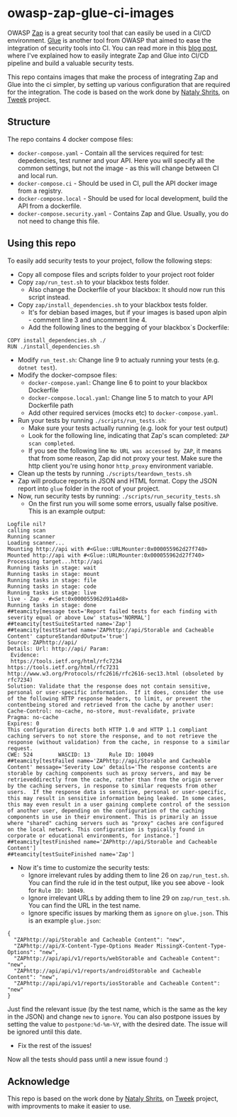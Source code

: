 # owasp-zap-glue-ci-images
OWASP [Zap](https://github.com/zaproxy/zaproxy) is a great security tool that can easily be used in a CI/CD environment. [Glue](https://github.com/OWASP/glue) is another tool from OWASP that aimed to ease the integration of security tools into CI. You can read more in this [blog post](https://blog.solutotlv.com/dynamic-security-testing-made-easy?utm_source=github), where I've explained how to easily integrate Zap and Glue into CI/CD pipeline and build a valuable security tests.

This repo contains images that make the process of integrating Zap and Glue into the ci simpler, by setting up various configuration that are required for the integration. The code is based on the work done by [Nataly Shrits](https://github.com/nataly87s), on [Tweek](https://github.com/Soluto/tweek) project. 

## Structure
The repo contains 4 docker compose files:
* `docker-compose.yaml` - Contain all the services required for test: depedencies, test runner and your API. Here you will specify all the common settings, but not the image - as this will change between CI and local run.
* `docker-compose.ci` - Should be used in CI, pull the API docker image from a registry.
* `docker-compose.local` - Should be used for local development, build the API from a dockerfile.
* `docker-compose.security.yaml` - Contains Zap and Glue. Usually, you do not need to change this file.

## Using this repo
To easily add security tests to your project, follow the following steps:
* Copy all compose files and scripts folder to your project root folder
* Copy `zap/run_test.sh` to your blackbox tests folder. 
  * Also change the Dockerfile of your blackbox: It should now run this script instead.
* Copy `zap/install_dependencies.sh` to your blackbox tests folder.
  * It's for debian based images, but if your images is based upon alpin - comment line 3 and uncomment line 4.
  * Add the following lines to the begging of your blackbox`s Dockerfile:
```
COPY install_dependencies.sh ./
RUN ./install_dependencies.sh
```
* Modify `run_test.sh`: Change line 9 to actualy running your tests (e.g. `dotnet test`).
* Modify the docker-compsoe files:
  * `docker-compose.yaml`: Change line 6 to point to your blackbox Dockerfile
  * `docker-compose.local.yaml`: Change line 5 to match to your API Dockerfile path
  * Add other required services (mocks etc) to `docker-compose.yaml`.
* Run your tests by running `./scripts/run_tests.sh`:
  * Make sure your tests actually running (e.g. look for your test output)
  * Look for the following line, indicating that Zap's scan completed: `ZAP scan completed`.
  * If you see the following line `No URL was accessed by ZAP`, it means that from some reason, Zap did not proxy your test. Make sure the http client you're using honor `http_proxy` environment variable.
* Clean up the tests by running `./scripts/teardown_tests.sh`
* Zap will produce reports in JSON and HTML format. Copy the JSON report into `glue` folder in the root of your project.
* Now, run security tests by running: `./scripts/run_security_tests.sh`
  * On the first run you will some some errors, usually false positive. This is an example output:
```
Logfile nil?
calling scan
Running scanner
Loading scanner...
Mounting http://api with #<Glue::URLMounter:0x000055962d27f740>
Mounted http://api with #<Glue::URLMounter:0x000055962d27f740>
Processing target...http://api
Running tasks in stage: wait
Running tasks in stage: mount
Running tasks in stage: file
Running tasks in stage: code
Running tasks in stage: live
live - Zap - #<Set:0x000055962d91a4d8>
Running tasks in stage: done
##teamcity[message text='Report failed tests for each finding with severity equal or above Low' status='NORMAL']
##teamcity[testSuiteStarted name='Zap']
##teamcity[testStarted name='ZAPhttp://api/Storable and Cacheable Content' captureStandardOutput='true']
Source: ZAPhttp://api/
Details: Url: http://api/ Param:
 Evidence:
 https://tools.ietf.org/html/rfc7234
https://tools.ietf.org/html/rfc7231
http://www.w3.org/Protocols/rfc2616/rfc2616-sec13.html (obsoleted by rfc7234)
Solution: Validate that the response does not contain sensitive, personal or user-specific information.  If it does, consider the use of the following HTTP response headers, to limit, or prevent the contentbeing stored and retrieved from the cache by another user:
Cache-Control: no-cache, no-store, must-revalidate, private
Pragma: no-cache
Expires: 0
This configuration directs both HTTP 1.0 and HTTP 1.1 compliant caching servers to not store the response, and to not retrieve the response (without validation) from the cache, in response to a similar request.
CWE: 524        WASCID: 13      Rule ID: 10049
##teamcity[testFailed name='ZAPhttp://api/Storable and Cacheable Content' message='Severity Low' details='The response contents are storable by caching components such as proxy servers, and may be retrieveddirectly from the cache, rather than from the origin server by the caching servers, in response to similar requests from other users.  If the response data is sensitive, personal or user-specific, this may result in sensitive information being leaked. In some cases, this may even result in a user gaining complete control of the session of another user, depending on the configuration of the caching components in use in their environment. This is primarily an issue where "shared" caching servers such as "proxy" caches are configured on the local network. This configuration is typically found in corporate or educational environments, for instance.']
##teamcity[testFinished name='ZAPhttp://api/Storable and Cacheable Content']
##teamcity[testSuiteFinished name='Zap']
```
* Now it's time to customize the security tests:
  * Ignore irrelevant rules by adding them to line 26 on `zap/run_test.sh`. You can find the rule id in the test output, like you see above - look for `Rule ID: 10049`.
  * Ignore irrelevant URLs by adding them to line 29 on `zap/run_test.sh`. You can find the URL in the test name.
  * Ignore specific issues by marking them as `ignore` on `glue.json`. This is an example `glue.json`:
```
{
  "ZAPhttp://api/Storable and Cacheable Content": "new",
  "ZAPhttp://api/X-Content-Type-Options Header MissingX-Content-Type-Options": "new",
  "ZAPhttp://api/api/v1/reports/webStorable and Cacheable Content": "new",
  "ZAPhttp://api/api/v1/reports/androidStorable and Cacheable Content": "new",
  "ZAPhttp://api/api/v1/reports/iosStorable and Cacheable Content": "new"
}
```
Just find the relevant issue (by the test name, which is the same as the key in the JSON) and change `new` to `ignore`. 
You can also postpone issues by setting the value to `postpone:%d-%m-%Y`, with the desired date.
The issue will be ignored until this date.
* Fix the rest of the issues!

Now all the tests should pass until a new issue found :)

## Acknowledge 
This repo is based on the work done by [Nataly Shrits](https://github.com/nataly87s), on [Tweek](https://github.com/Soluto/tweek) project, with improvments to make it easier to use.